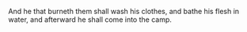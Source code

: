 And he that burneth them shall wash his clothes, and bathe his flesh in water, and afterward he shall come into the camp.
